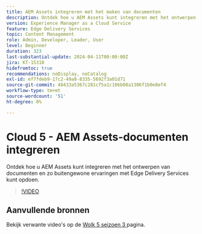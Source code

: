 ```yaml
---
title: AEM Assets integreren met het maken van documenten
description: Ontdek hoe u AEM Assets kunt integreren met het ontwerpen van documenten.
version: Experience Manager as a Cloud Service
feature: Edge Delivery Services
topic: Content Management
role: Admin, Developer, Leader, User
level: Beginner
duration: 323
last-substantial-update: 2024-04-11T00:00:00Z
jira: KT-15318
hidefromtoc: true
recommendations: noDisplay, noCatalog
exl-id: ef7fdeb9-17c2-49a8-8335-5692f3a01d71
source-git-commit: 48433a5367c281cf5a1c106b08a1306f1b0e8ef4
workflow-type: tm+mt
source-wordcount: '51'
ht-degree: 0%

---
```


# Cloud 5 - AEM Assets-documenten integreren

Ontdek hoe u AEM Assets kunt integreren met het ontwerpen van documenten en zo buitengewone ervaringen met Edge Delivery Services kunt opdoen.

>[!VIDEO](https://video.tv.adobe.com/v/3448946/?quality=12&learn=on&captions=dut)


## Aanvullende bronnen

Bekijk verwante video&#39;s op de [ Wolk 5 seizoen 3 ](../cloud5-season-3.md) pagina.
